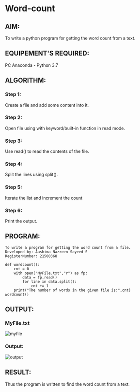 # Word-count
## AIM:
To write a python program for getting the word count from a text.

## EQUIPEMENT'S REQUIRED: 
PC
Anaconda - Python 3.7

## ALGORITHM: 
### Step 1:
Create a file and add some content into it.
### Step 2: 
Open file using with keyword/built-in function in read mode.
### Step 3: 
Use read() to read the contents of the file.
### Step 4:  
Split the lines using split().
### Step 5: 
Iterate the list and increment the count
### Step 6:
Print the output.

## PROGRAM:
```
To write a program for getting the word count from a file.
Developed by: Aashima Nazreen Sayeed S
RegisterNumber: 21500368

def wordcount():
    cnt = 0
    with open("MyFile.txt","r") as fp:
        data = fp.read()
        for line in data.split():
            cnt += 1
    print("The number of words in the given file is:",cnt)
wordcount()
```

## OUTPUT:
### MyFile.txt
![myfile](./MyFile.png)

### Output:
![output](./output.png)



## RESULT:
Thus the program is written to find the word count from a text.
